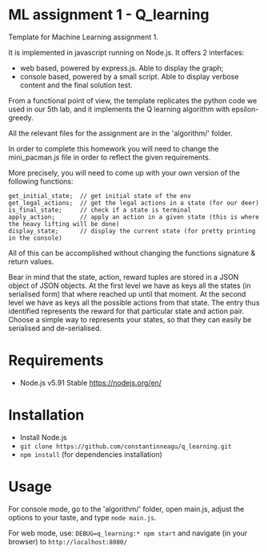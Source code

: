 # ML assignment 1 - Q_learning
Template for Machine Learning assignment 1.

It is implemented in javascript running on Node.js.
It offers 2 interfaces:
- web based, powered by express.js. Able to display the graph;
- console based, powered by a small script. Able to display verbose content and the final solution test.

From a functional point of view, the template replicates the python code we used in our 5th lab,
and it implements the Q learning algorithm with epsilon-greedy.

All the relevant files for the assignment are in the 'algorithm/' folder.

In order to complete this homework you will need to change 
the mini_pacman.js file in order to reflect the given requirements.

More precisely, you will need to come up with your own version of the following functions:
```
get_initial_state;  // get initial state of the env
get_legal_actions;  // get the legal actions in a state (for our deer)
is_final_state;     // check if a state is terminal
apply_action;       // apply an action in a given state (this is where the heavy lifting will be done)
display_state;      // display the current state (for pretty printing in the console)
```

All of this can be accomplished without changing the functions signature & return values.

Bear in mind that the state, action, reward tuples are stored in a JSON object of JSON objects.
At the first level we have as keys all the states (in serialised form) that where reached up until that moment.
At the second level we have as keys all the possible actions from that state.
The entry thus identified represents the reward for that particular state and action pair.
Choose a simple way to represents your states, so that they can easily be serialised and de-serialised.

# Requirements
- Node.js v5.91 Stable https://nodejs.org/en/

# Installation
- Install Node.js
- ```git clone https://github.com/constantinneagu/q_learning.git```
- ```npm install``` (for dependencies installation)

# Usage
For console mode, go to the 'algorithm/' folder, open main.js, adjust the options to your taste, and type ```node main.js```.

For web mode, use: ```DEBUG=q_learning:* npm start``` and navigate (in your browser) to ```http://localhost:8080/```
